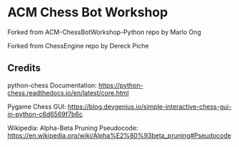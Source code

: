 # ACM Chess Bot Workshop

Forked from ACM-ChessBotWorkshop-Python repo by Marlo Ong

Forked from ChessEngine repo by Dereck Piche

## Credits

python-chess Documentation: https://python-chess.readthedocs.io/en/latest/core.html

Pygame Chess GUI: https://blog.devgenius.io/simple-interactive-chess-gui-in-python-c6d6569f7b6c

Wikipedia: Alpha-Beta Pruning Pseudocode: https://en.wikipedia.org/wiki/Alpha%E2%80%93beta_pruning#Pseudocode
